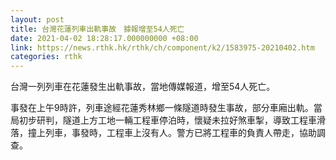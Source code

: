 ```yaml
---
layout: post
title: 台灣花蓮列車出軌事故　據報增至54人死亡
date: 2021-04-02 18:28:17.000000000 +08:00
link: https://news.rthk.hk/rthk/ch/component/k2/1583975-20210402.htm
categories: rthk
---
```


台灣一列列車在花蓮發生出軌事故，當地傳媒報道，增至54人死亡。

事發在上午9時許，列車途經花蓮秀林鄉一條隧道時發生事故，部分車廂出軌。當局初步研判，隧道上方工地一輛工程車停泊時，懷疑未拉好煞車掣，導致工程車滑落，撞上列車，事發時，工程車上沒有人。警方已將工程車的負責人帶走，協助調查。
